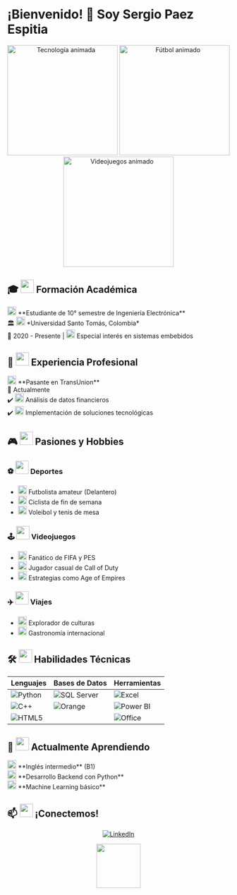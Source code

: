 # ¡Bienvenido! 👾 Soy Sergio Paez Espitia 

<div align="center">
  <img src="https://media.giphy.com/media/3oKIPEqDGUULpEU0aQ/giphy.gif" width="250" alt="Tecnología animada">
  <img src="https://media.giphy.com/media/l1J9RFoDzCDrkqtEc/giphy.gif" width="250" alt="Fútbol animado">
  <img src="https://media.giphy.com/media/QTfX6Ej26zO08/giphy.gif" width="250" alt="Videojuegos animado">
</div>

## 🎓 <img src="https://media.giphy.com/media/fwbzI2kV3Qrlpkh59e/giphy.gif" width="30"> Formación Académica
<p align="left">
  <img src="https://media.giphy.com/media/jQ7ZgR8JbqjQvD8Z7u/giphy.gif" width="20"> **Estudiante de 10° semestre de Ingeniería Electrónica**<br>
  🏛️ <img src="https://media.giphy.com/media/YnS7j9pwnECXLMrI4t/giphy.gif" width="20"> *Universidad Santo Tomás, Colombia*<br>
  📅 2020 - Presente | <img src="https://media.giphy.com/media/LnU9yQYjSfK3ZQK4jK/giphy.gif" width="20"> Especial interés en sistemas embebidos
</p>

## 💼 <img src="https://media.giphy.com/media/l0HU7JI1nzJC7mE6A/giphy.gif" width="30"> Experiencia Profesional
<p align="left">
  <img src="https://media.giphy.com/media/ZgTR3UQ9XAWDvqy9jv/giphy.gif" width="20"> **Pasante en TransUnion**<br>
  📅 Actualmente<br>
  ✔️ <img src="https://media.giphy.com/media/coxQHKASi60qIj0IyZ/giphy.gif" width="20"> Análisis de datos financieros<br>
  ✔️ <img src="https://media.giphy.com/media/J3G5oQ7cyxSlzQnYI1/giphy.gif" width="20"> Implementación de soluciones tecnológicas
</p>

## 🎮 <img src="https://media.giphy.com/media/12oufCB0MyZ1Go/giphy.gif" width="30"> Pasiones y Hobbies

<div align="left">

### ⚽ <img src="https://media.giphy.com/media/X9cU7JbQcfGdpBXQdG/giphy.gif" width="30"> Deportes
- <img src="https://media.giphy.com/media/3o7TKsQ8hhuH8nDnk0/giphy.gif" width="20"> Futbolista amateur (Delantero)
- <img src="https://media.giphy.com/media/l0HU20BZ6LbSEITza/giphy.gif" width="20"> Ciclista de fin de semana
- <img src="https://media.giphy.com/media/3o7TKr2cLnQ8pYfU8g/giphy.gif" width="20"> Voleibol y tenis de mesa

### 🕹️ <img src="https://media.giphy.com/media/3o6Zt6ML6BklcajjsA/giphy.gif" width="30"> Videojuegos
- <img src="https://media.giphy.com/media/3o7TKIPvY5XDkIRkSI/giphy.gif" width="20"> Fanático de FIFA y PES
- <img src="https://media.giphy.com/media/l0HU7EltbZZhZbKGI/giphy.gif" width="20"> Jugador casual de Call of Duty
- <img src="https://media.giphy.com/media/l0HU5sZxXTTxqlPDK/giphy.gif" width="20"> Estrategias como Age of Empires

### ✈️ <img src="https://media.giphy.com/media/3o7TKsQ1H2wUjDdW8E/giphy.gif" width="30"> Viajes
- <img src="https://media.giphy.com/media/3o7TKIPwT8xXjD6hZe/giphy.gif" width="20"> Explorador de culturas
- <img src="https://media.giphy.com/media/3o7TKsQ1H2wUjDdW8E/giphy.gif" width="20"> Gastronomía internacional
</div>

## 🛠️ <img src="https://media.giphy.com/media/3o7TKsQ1H2wUjDdW8E/giphy.gif" width="30"> Habilidades Técnicas

<div align="center">

| **Lenguajes** | **Bases de Datos** | **Herramientas** |
|---------------|--------------------|------------------|
| ![Python](https://img.shields.io/badge/Python-3776AB?logo=python&logoColor=white) | ![SQL Server](https://img.shields.io/badge/SQL_Server-CC2927?logo=microsoft-sql-server&logoColor=white) | ![Excel](https://img.shields.io/badge/Excel-217346?logo=microsoft-excel&logoColor=white) |
| ![C++](https://img.shields.io/badge/C++-00599C?logo=c%2B%2B&logoColor=white) | ![Orange](https://img.shields.io/badge/Orange_SQL-FFA500?logo=orange&logoColor=white) | ![Power BI](https://img.shields.io/badge/Power_BI-F2C811?logo=power-bi&logoColor=black) |
| ![HTML5](https://img.shields.io/badge/HTML5-E34F26?logo=html5&logoColor=white) |  | ![Office](https://img.shields.io/badge/Office-D83B01?logo=microsoft-office&logoColor=white) |

</div>

## 🌱 <img src="https://media.giphy.com/media/3o7TKsQ1H2wUjDdW8E/giphy.gif" width="30"> Actualmente Aprendiendo
<p align="left">
  <img src="https://media.giphy.com/media/3o7TKsQ1H2wUjDdW8E/giphy.gif" width="20"> **Inglés intermedio** (B1)<br>
  <img src="https://media.giphy.com/media/3o7TKsQ1H2wUjDdW8E/giphy.gif" width="20"> **Desarrollo Backend con Python**<br>
  <img src="https://media.giphy.com/media/3o7TKsQ1H2wUjDdW8E/giphy.gif" width="20"> **Machine Learning básico**
</p>

## 📫 <img src="https://media.giphy.com/media/3o7TKsQ1H2wUjDdW8E/giphy.gif" width="30"> ¡Conectemos!

<div align="center">
  
[![LinkedIn](https://img.shields.io/badge/LinkedIn-Sergio_Paez_Espitia-0A66C2?style=for-the-badge&logo=linkedin&logoColor=white)](https://www.linkedin.com/in/sergio-paez-espitia-b49053336/)

</div>

<p align="center">
  <img src="https://media.giphy.com/media/3o7TKsQ1H2wUjDdW8E/giphy.gif" width="100">
</p>
